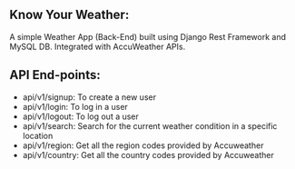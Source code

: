 Know Your Weather:
------------------

A simple Weather App  (Back-End) built using Django Rest Framework and MySQL DB. 
Integrated with AccuWeather APIs.

API End-points:
--------------

- api/v1/signup: To create a new user
- api/v1/login: To log in a user
- api/v1/logout: To log out a user
- api/v1/search: Search for the current weather condition in a specific location 
- api/v1/region: Get all the region codes provided by Accuweather
- api/v1/country: Get all the country codes provided by Accuweather
